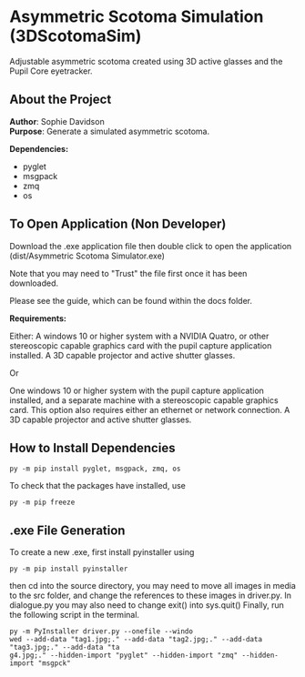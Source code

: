 # Asymmetric Scotoma Simulation (3DScotomaSim)
Adjustable asymmetric scotoma created using 3D active glasses and the Pupil Core eyetracker.
 
 ## About the Project
 
 **Author**: Sophie Davidson     
 **Purpose**:  Generate a simulated asymmetric scotoma.
 
**Dependencies:** 
- pyglet
- msgpack 
- zmq
- os
 

## To Open Application (Non Developer) 

Download the .exe application file then double click to open the application (dist/Asymmetric Scotoma Simulator.exe)

Note that you may need to "Trust" the file first once it has been downloaded. 

Please see the guide, which can be found within the docs folder. 

**Requirements:**

Either:
A windows 10 or higher system with a NVIDIA Quatro, or other stereoscopic capable graphics card with the pupil capture application installed.
A 3D capable projector and active shutter glasses.

Or  

One windows 10 or higher system with the pupil capture application installed, and a separate machine with a stereoscopic capable graphics card. This option also requires either an ethernet or network connection. 
A 3D capable projector and active shutter glasses.
        
## How to Install Dependencies


```
py -m pip install pyglet, msgpack, zmq, os
```

To check that the packages have installed, use 
``` 
py -m pip freeze
```

## .exe File Generation
To create a new .exe, first install pyinstaller using 

```
py -m pip install pyinstaller
```
then cd into the source directory, you may need to move all images in media to the src folder, and change the references to these images in driver.py. 
In dialogue.py you may also need to change exit() into sys.quit()
Finally, run the following script in the terminal.

```
py -m PyInstaller driver.py --onefile --windo
wed --add-data "tag1.jpg;." --add-data "tag2.jpg;." --add-data "tag3.jpg;." --add-data "ta
g4.jpg;." --hidden-import "pyglet" --hidden-import "zmq" --hidden-import "msgpck"
```

